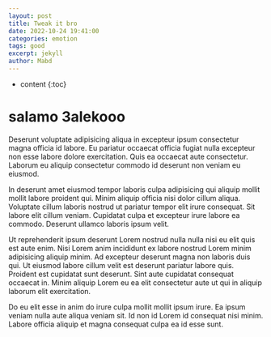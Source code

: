 ```yaml
---
layout: post
title: Tweak it bro
date: 2022-10-24 19:41:00
categories: emotion
tags: good
excerpt: jekyll
author: Mabd
---
```

* content
{:toc}

# salamo 3alekooo

Deserunt voluptate adipisicing aliqua in excepteur ipsum consectetur magna officia id labore. Eu pariatur occaecat officia fugiat nulla excepteur non esse labore dolore exercitation. Quis ea occaecat aute consectetur. Laborum eu aliquip consectetur commodo id deserunt non veniam eu eiusmod.

In deserunt amet eiusmod tempor laboris culpa adipisicing qui aliquip mollit mollit labore proident qui. Minim aliquip officia nisi dolor cillum aliqua. Voluptate cillum laboris nostrud ut pariatur tempor elit irure consequat. Sit labore elit cillum veniam. Cupidatat culpa et excepteur irure labore ea commodo. Deserunt ullamco laboris ipsum velit.

Ut reprehenderit ipsum deserunt Lorem nostrud nulla nulla nisi eu elit quis est aute enim. Nisi Lorem anim incididunt ex labore nostrud Lorem minim adipisicing aliquip minim. Ad excepteur deserunt magna non laboris duis qui. Ut eiusmod labore cillum velit est deserunt pariatur labore quis. Proident est cupidatat sunt deserunt. Sint aute cupidatat consequat occaecat in. Minim aliquip Lorem eu ea elit consectetur aute ut qui in aliquip laborum elit exercitation.

Do eu elit esse in anim do irure culpa mollit mollit ipsum irure. Ea ipsum veniam nulla aute aliqua veniam sit. Id non id Lorem id consequat nisi minim. Labore officia aliquip et magna consequat culpa ea id esse sunt.